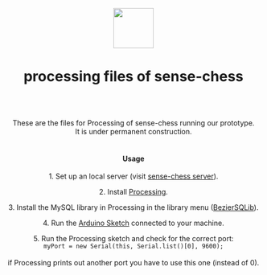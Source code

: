 <p align="center">
  <img src="https://raw.githubusercontent.com/sense-chess/artwork/master/sense-chess.png" width=80><br>
</p>
<h1 align="center">processing files of sense-chess</h1>
<br>
<br>
<p align="center">
  These are the files for Processing of sense-chess running our prototype.
  <br>
  It is under permanent construction.
  <br>
<br>
</p>
<h4 align="center">Usage</h4>
<p  align="center">1. Set up an local server (visit <a href="https://github.com/sense-chess/server">sense-chess server</a>).</p>  
<p  align="center">2. Install <a href="https://processing.org/download/">Processing</a>.</p>
<p  align="center">3. Install the MySQL library in Processing in the library menu (<a href="https://github.com/fjenett/sql-library-processing">BezierSQLib</a>).</p>  
<p  align="center">4. Run the <a href="https://github.com/sense-chess/arduino">Arduino Sketch</a> connected to your machine.</p>
<p  align="center">5. Run the Processing sketch and check for the correct port:<br>
<code  align="center">myPort = new Serial(this, Serial.list()[0], 9600);<br></code><br>
if Processing prints out another port you have to use this one (instead of 0).</p>  
  <br>